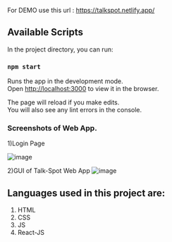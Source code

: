 For DEMO use this url : https://talkspot.netlify.app/



## Available Scripts

In the project directory, you can run:

### `npm start`

Runs the app in the development mode.\
Open [http://localhost:3000](http://localhost:3000) to view it in the browser.

The page will reload if you make edits.\
You will also see any lint errors in the console.

### Screenshots of Web App.
1)Login Page


![image](https://user-images.githubusercontent.com/69806791/144704195-3adc1285-0650-443c-8720-7a96589beee1.png)



2)GUI of Talk-Spot Web App
![image](https://user-images.githubusercontent.com/69806791/144704281-25288ad0-ee1a-42c2-8ba4-4968bde79579.png)


## Languages used in this project are:
1) HTML
2) CSS
3) JS
4) React-JS


